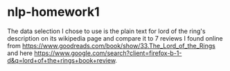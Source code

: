 # nlp-homework1
The data selection I chose to use is the plain text for lord of the ring's description on its wikipedia page and compare it to 7 reviews I found online from https://www.goodreads.com/book/show/33.The_Lord_of_the_Rings and here https://www.google.com/search?client=firefox-b-1-d&q=lord+of+the+rings+book+review.
